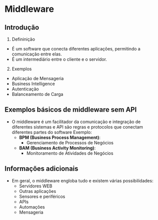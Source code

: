 # Middleware

## Introdução
1. Defininição
  - É um software que conecta diferentes aplicações, permitindo a comunicação entre elas.
  - É um intermediário entre o cliente e o servidor.

2. Exemplos
  - Aplicação de Mensageria
  - Business Intelligence
  - Autenticação
  - Balanceamento de Carga

## Exemplos básicos de middleware sem API
- O middleware é um facilitador da comunicação e integração de diferentes sistemas e API são regras e protocolos que conectam diferentes partes do software
  Exemplo:
  - **BPM (Business Process Management)**:
    - Gerenciamento de Processos de Negócios
  - **BAM (Business Activity Monitoring)**:
    - Monitoramento de Atividades de Negócios

## Informações adicionais
- Em geral, o middleware engloba tudo e existem várias possibilidades:
  - Servidores WEB
  - Outras aplicações
  - Sensores e periféricos
  - APIs
  - Automações
  - Mensageria